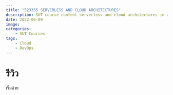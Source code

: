 ```yaml
---
title: "523355 SERVERLESS AND CLOUD ARCHITECTURES"
description: SUT course content serverless and cloud architectures in academic year 3/2021
date: 2022-06-09
image: 
categories:
    - SUT Courses
tags:
    - Cloud
    - DevOps
---
```


# รีวิว
 เริ่มด้วย
